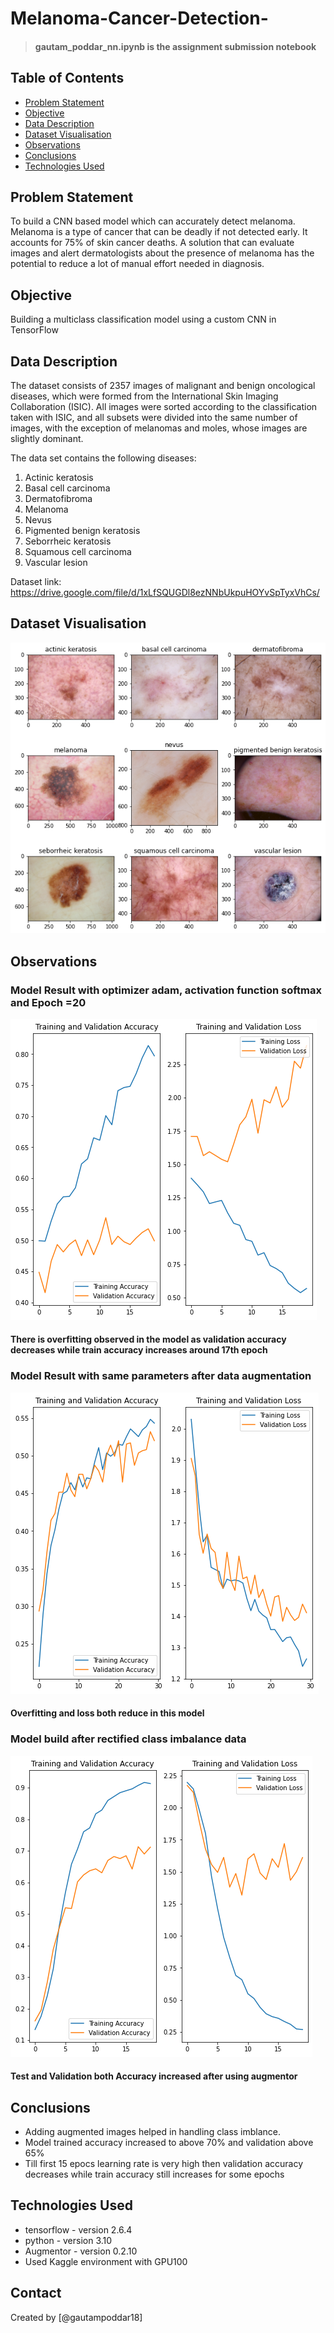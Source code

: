 # Melanoma-Cancer-Detection-

>#### gautam_poddar_nn.ipynb is the assignment submission notebook

## Table of Contents
* [Problem Statement](#problem-statement)
* [Objective](objective)
* [Data Description ](#data-description)
* [Dataset Visualisation](#dataset-visualisation)
* [Observations](#observations)
* [Conclusions](#conclusions)
* [Technologies Used](#technologies-used)



<!-- You can include any other section that is pertinent to your problem -->

## Problem Statement
To build a CNN based model which can accurately detect melanoma. Melanoma is a type of cancer that can be deadly if not detected early. It accounts for 75% of skin cancer deaths. A solution that can evaluate images and alert dermatologists about the presence of melanoma has the potential to reduce a lot of manual effort needed in diagnosis.

## Objective
Building a multiclass classification model using a custom CNN in TensorFlow

## Data Description 
The dataset consists of 2357 images of malignant and benign oncological diseases, which were formed from the International Skin Imaging Collaboration (ISIC). All images were sorted according to the classification taken with ISIC, and all subsets were divided into the same number of images, with the exception of melanomas and moles, whose images are slightly dominant.

The data set contains the following diseases:
1. Actinic keratosis
2. Basal cell carcinoma
3. Dermatofibroma
4. Melanoma
5. Nevus
6. Pigmented benign keratosis
7. Seborrheic keratosis
8. Squamous cell carcinoma
9. Vascular lesion

Dataset link: https://drive.google.com/file/d/1xLfSQUGDl8ezNNbUkpuHOYvSpTyxVhCs/

## Dataset Visualisation
![dataset_visualization](dataset_visualization.png)

## Observations
### Model Result with optimizer adam, activation function softmax and Epoch =20
![model1](model1.png)

#### There is overfitting observed in the model as validation accuracy decreases while train accuracy increases around 17th epoch

### Model Result with same parameters after data augmentation
![model2](model2.png)

#### Overfitting and loss both reduce in this model

### Model build after rectified class imbalance data
![model3](model3.png)

#### Test and Validation both Accuracy increased after using augmentor 

## Conclusions
- Adding augmented images helped in handling class imblance.
- Model trained accuracy increased to above 70% and validation above 65%
- Till first 15 epocs learning rate is very high then validation accuracy decreases while train accuracy still increases for some epochs




## Technologies Used
- tensorflow  - version 2.6.4
- python - version 3.10
- Augmentor - version 0.2.10
- Used Kaggle environment with GPU100

<!-- As the libraries versions keep on changing, it is recommended to mention the version of library used in this project -->




## Contact
Created by [@gautampoddar18] 


<!-- Optional -->
<!-- ## License -->
<!-- This project is open source and available under the [... License](). -->

<!-- You don't have to include all sections - just the one's relevant to your project -->
